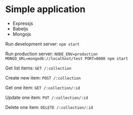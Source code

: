 # Simple application 

- Expressjs
- Babeljs
- Mongojs

Run development server: `npm start`

Run production server: `NODE_ENV=production MONGO_URL=mongodb://localhost/test PORT=8080 npm start`

Get list items:
`GET /:collection`

Create new item:
`POST /:collection`

Get one item:
`GET /:collection/:id`

Update one item:
`PUT /:collection/:id`

Delete one item:
`DELETE /:collection/:id`